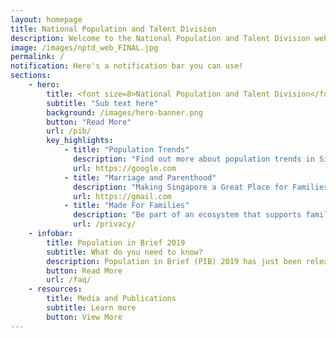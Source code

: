 ```yaml
---
layout: homepage
title: National Population and Talent Division
description: Welcome to the National Population and Talent Division website
image: /images/nptd_web_FINAL.jpg
permalink: /
notification: Here's a notification bar you can use!
sections:
    - hero:
        title: <font size=8>National Population and Talent Division</font> 
        subtitle: "Sub text here"
        background: /images/hero-banner.png
        button: "Read More"
        url: /pib/
        key_highlights:
            - title: "Population Trends"
              description: "Find out more about population trends in Singapore!"
              url: https://google.com
            - title: "Marriage and Parenthood"
              description: "Making Singapore a Great Place for Families"
              url: https://gmail.com
            - title: "Made For Families"
              description: "Be part of an ecosystem that supports families"
              url: /privacy/
    - infobar:
        title: Population in Brief 2019
        subtitle: What do you need to know?
        description: Population in Brief (PIB) 2019 has just been released with fresh data on Singapore’s population. It provides key updates and trends on Singapore’s population, particularly in relation to citizen marriages, births and immigration.
        button: Read More
        url: /faq/
    - resources:
        title: Media and Publications
        subtitle: Learn more
        button: View More
---
```

